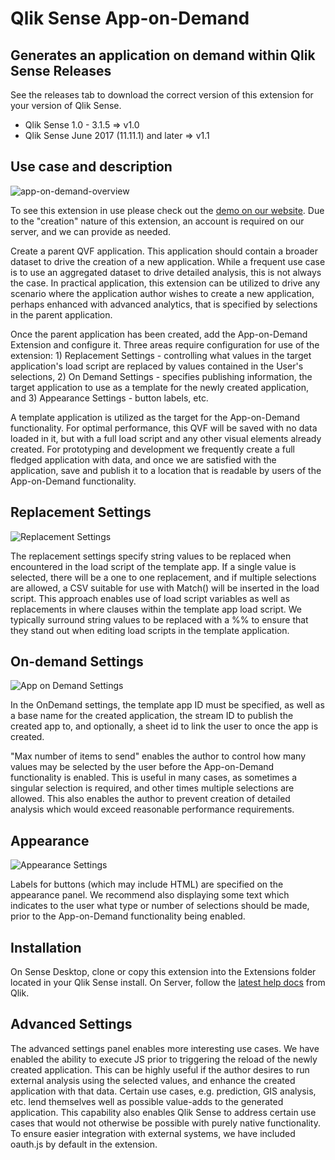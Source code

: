 # Qlik Sense App-on-Demand

Generates an application on demand within Qlik Sense
Releases
------------------------
See the releases tab to download the correct version of this extension for your version of Qlik Sense.
* Qlik Sense 1.0 - 3.1.5 => v1.0
* Qlik Sense June 2017 (11.11.1) and later => v1.1

Use case and description
------------------------

![app-on-demand-overview](https://cloud.githubusercontent.com/assets/3495140/13952787/c9fb2e9e-f00e-11e5-977a-81081708d141.png)

To see this extension in use please check out the [demo on our website](http://www.bardess.com/library/demos/app-on-demand/).  Due to the "creation" nature of this extension, an account is required on our server, and we can provide as needed.

Create a parent QVF application.  This application should contain a broader dataset to drive the creation of a new application.  While a frequent use case is to use an aggregated dataset to drive detailed analysis, this is not always the case.  In practical application, this extension can be utilized to drive any scenario where the application author wishes to create a new application, perhaps enhanced with advanced analytics, that is specified by selections in the parent application.

Once the parent application has been created, add the App-on-Demand Extension and configure it.  Three areas require configuration for use of the extension: 1) Replacement Settings - controlling what values in the target application's load script are replaced by values contained in the User's selections, 2) On Demand Settings - specifies publishing information, the target application to use as a template for the newly created application, and 3) Appearance Settings - button labels, etc.

A template application is utilized as the target for the App-on-Demand functionality.  For optimal performance, this QVF will be saved with no data loaded in it, but with a full load script and any other visual elements already created.  For prototyping and development we frequently create a full fledged application with data, and once we are satisfied with the application, save and publish it to a location that is readable by users of the App-on-Demand functionality.

Replacement Settings
--------------------
![Replacement Settings](https://cloud.githubusercontent.com/assets/3495140/13952275/e7e2f340-f00b-11e5-910c-57aa0e97c059.png "Replacement Settings")


The replacement settings specify string values to be replaced when encountered in the load script of the template app.  If a single value is selected, there will be a one to one replacement, and if multiple selections are allowed, a CSV suitable for use with Match() will be inserted in the load script.  This approach enables use of load script variables as well as replacements in where clauses within the template app load script.
We typically surround string values to be replaced with a %% to ensure that they stand out when editing load scripts in the template application.

On-demand Settings
------------------
![App on Demand Settings](https://cloud.githubusercontent.com/assets/3495140/13952274/e7e0fb1c-f00b-11e5-9e96-fcd89ad0da67.png "App on Demand Settings")


In the OnDemand settings, the template app ID must be specified, as well as a base name for the created application, the stream ID to publish the created app to, and optionally, a sheet id to link the user to once the app is created.

"Max number of items to send" enables the author to control how many values may be selected by the user before the App-on-Demand functionality is enabled.  This is useful in many cases, as sometimes a singular selection is required, and other times multiple selections are allowed.  This also enables the author to prevent creation of detailed analysis which would exceed reasonable performance requirements.

Appearance
----------
![Appearance Settings](https://cloud.githubusercontent.com/assets/3495140/13952276/e7e51a58-f00b-11e5-90d7-bd1d24525c37.png "Appearance Settings")


Labels for buttons (which may include HTML) are specified on the appearance panel.  We recommend also displaying some text which indicates to the user what type or number of selections should be made, prior to the App-on-Demand functionality being enabled.


Installation
------------
On Sense Desktop, clone or copy this extension into the Extensions folder located in your Qlik Sense install. On Server, follow the [latest help docs](http://help.qlik.com/en-US/sense/2.2/Subsystems/ManagementConsole/Content/import-extensions.htm) from Qlik.

Advanced Settings
-----------------
The advanced settings panel enables more interesting use cases.  We have enabled the ability to execute JS prior to triggering the reload of the newly created application.  This can be highly useful if the author desires to run external analysis using the selected values, and enhance the created application with that data.  Certain use cases, e.g. prediction, GIS analysis, etc. lend themselves well as possible value-adds to the generated application.  This capability also enables Qlik Sense to address certain use cases that would not otherwise be possible with purely native functionality.  To ensure easier integration with external systems, we have included oauth.js by default in the extension.
